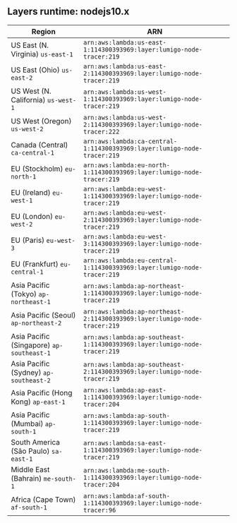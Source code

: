 Layers runtime: nodejs10.x
----
| Region | ARN |
| --- | --- |
|US East (N. Virginia)  `us-east-1`|`arn:aws:lambda:us-east-1:114300393969:layer:lumigo-node-tracer:219`|
|US East (Ohio)  `us-east-2`|`arn:aws:lambda:us-east-2:114300393969:layer:lumigo-node-tracer:219`|
|US West (N. California)  `us-west-1`|`arn:aws:lambda:us-west-1:114300393969:layer:lumigo-node-tracer:219`|
|US West (Oregon)  `us-west-2`|`arn:aws:lambda:us-west-2:114300393969:layer:lumigo-node-tracer:222`|
|Canada (Central)  `ca-central-1`|`arn:aws:lambda:ca-central-1:114300393969:layer:lumigo-node-tracer:219`|
|EU (Stockholm)  `eu-north-1`|`arn:aws:lambda:eu-north-1:114300393969:layer:lumigo-node-tracer:219`|
|EU (Ireland)  `eu-west-1`|`arn:aws:lambda:eu-west-1:114300393969:layer:lumigo-node-tracer:219`|
|EU (London)  `eu-west-2`|`arn:aws:lambda:eu-west-2:114300393969:layer:lumigo-node-tracer:219`|
|EU (Paris)  `eu-west-3`|`arn:aws:lambda:eu-west-3:114300393969:layer:lumigo-node-tracer:219`|
|EU (Frankfurt)  `eu-central-1`|`arn:aws:lambda:eu-central-1:114300393969:layer:lumigo-node-tracer:219`|
|Asia Pacific (Tokyo)  `ap-northeast-1`|`arn:aws:lambda:ap-northeast-1:114300393969:layer:lumigo-node-tracer:219`|
|Asia Pacific (Seoul)  `ap-northeast-2`|`arn:aws:lambda:ap-northeast-2:114300393969:layer:lumigo-node-tracer:219`|
|Asia Pacific (Singapore)  `ap-southeast-1`|`arn:aws:lambda:ap-southeast-1:114300393969:layer:lumigo-node-tracer:219`|
|Asia Pacific (Sydney)  `ap-southeast-2`|`arn:aws:lambda:ap-southeast-2:114300393969:layer:lumigo-node-tracer:219`|
|Asia Pacific (Hong Kong)  `ap-east-1`|`arn:aws:lambda:ap-east-1:114300393969:layer:lumigo-node-tracer:204`|
|Asia Pacific (Mumbai)  `ap-south-1`|`arn:aws:lambda:ap-south-1:114300393969:layer:lumigo-node-tracer:219`|
|South America (São Paulo)  `sa-east-1`|`arn:aws:lambda:sa-east-1:114300393969:layer:lumigo-node-tracer:219`|
|Middle East (Bahrain)  `me-south-1`|`arn:aws:lambda:me-south-1:114300393969:layer:lumigo-node-tracer:204`|
|Africa (Cape Town)  `af-south-1`|`arn:aws:lambda:af-south-1:114300393969:layer:lumigo-node-tracer:96`|
